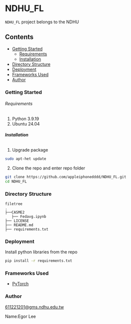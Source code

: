 # NDHU_FL

`NDHU_FL` project belongs to the NDHU


## Contents


- [Getting Started](#getting-started)
  - [Requirements](#requirements)
  - [Installation](#installation)
- [Directory Structure](#directory-structure)
- [Deployment](#deployment)
- [Frameworks Used](#frameworks-used)
- [Author](#author)


### Getting Started

###### Requirements

1. Python 3.9.19
2. Ubuntu 24.04

###### **Installation**

1. Upgrade package

```sh
sudo apt-het update
```

2. Clone the repo and enter repo folder

```sh
git clone https://github.com/appleiphonedddd/NDHU_FL.git
cd NDHU_FL
```

### Directory Structure

```
filetree 
.
├──CASME2
   ├── Fedavg.ipynb
├── LICENSE
├── README.md
├── requirements.txt
```

### Deployment

Install python libraries from the repo

```sh
pip install -r requirements.txt
```

### Frameworks Used

- [PyTorch](https://pytorch.org/)

### Author

611221201@gms.ndhu.edu.tw

Name:Egor Lee
